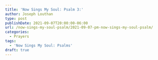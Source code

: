 ```yaml
---
title: 'Now Sings My Soul: Psalm 3:'
author: Joseph Louthan
type: post
publishDate: 2021-09-07T20:00:00-06:00
url: /now-sings-my-soul-psalm/2021-09-07-pm-now-sings-my-soul-psalm/
categories:
  - Prayers
tags:
  - 'Now Sings My Soul: Psalms'
draft: true
---
```

<div style="font-variant: small-caps;">

</div>
    
